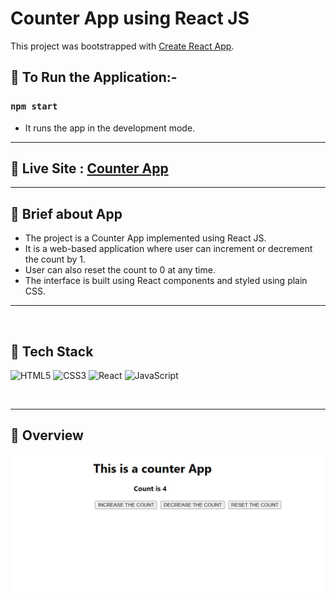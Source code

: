 # Counter App using React JS

This project was bootstrapped with [Create React App](https://github.com/facebook/create-react-app).

## 📌 To Run the Application:-

### `npm start`
- It runs the app in the development mode.

<hr>

## 📌 Live Site : [Counter App](https://counterapp-reactjs-madhavsahi.netlify.app/ "Live Link")

<hr>

## 📌 Brief about App

- The project is a Counter App implemented using React JS.
- It is a web-based application where user can increment or decrement the count by 1. 
- User can also reset the count to 0 at any time. 
- The interface is built using React components and styled using plain CSS.
 
<hr>
<br>

## 📌 Tech Stack
![HTML5](https://img.shields.io/badge/html5-%23E34F26.svg?style=for-the-badge&logo=html5&logoColor=white)
![CSS3](https://img.shields.io/badge/css3-%231572B6.svg?style=for-the-badge&logo=css3&logoColor=white)
![React](https://img.shields.io/badge/react-%2320232a.svg?style=for-the-badge&logo=react&logoColor=%2361DAFB)
![JavaScript](https://img.shields.io/badge/javascript-%23323330.svg?style=for-the-badge&logo=javascript&logoColor=%23F7DF1E)

<br>
<hr>

## 📌 Overview
![First page screenshot](./assets/first-page-ss.PNG)

<br>